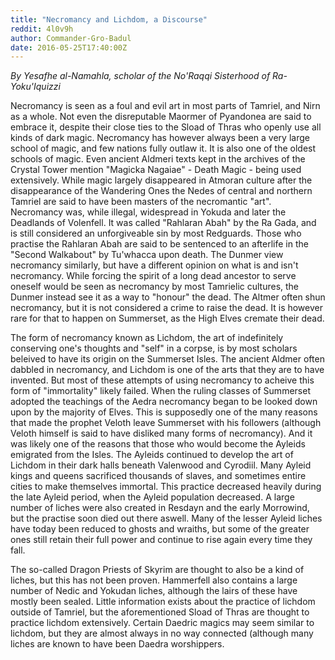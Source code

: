 ```yaml
---
title: "Necromancy and Lichdom, a Discourse"
reddit: 4l0v9h
author: Commander-Gro-Badul
date: 2016-05-25T17:40:00Z
---
```


*By Yesafhe al-Namahla, scholar of the No'Raqqi Sisterhood of Ra-Yoku'Iquizzi*

Necromancy is seen as a foul and evil art in most parts of Tamriel, and Nirn as a whole. Not even the disreputable Maormer of Pyandonea are said to embrace it, despite their close ties to the Sload of Thras who openly use all kinds of dark magic. Necromancy has however always been a very large school of magic, and few nations fully outlaw it. It is also one of the oldest schools of magic. Even ancient Aldmeri texts kept in the archives of the Crystal Tower mention "Magicka Nagaiae" - Death Magic - being used extensively. While magic largely disappeared in Atmoran culture after the disappearance of the Wandering Ones the Nedes of central and northern Tamriel are said to have been masters of the necromantic "art". Necromancy was, while illegal, widespread in Yokuda and later the Deadlands of Volenfell. It was called "Rahlaran Abah" by the Ra Gada, and is still considered an unforgiveable sin by most Redguards. Those who practise the Rahlaran Abah are said to be sentenced to an afterlife in the "Second Walkabout" by Tu'whacca upon death. The Dunmer view necromancy similarly, but have a different opinion on what is and isn't necromancy. While forcing the spirit of a long dead ancestor to serve oneself would be seen as necromancy by most Tamrielic cultures, the Dunmer instead see it as a way to "honour" the dead. The Altmer often shun necromancy, but it is not considered a crime to raise the dead. It is however rare for that to happen on Summerset, as the High Elves cremate their dead.

The form of necromancy known as Lichdom, the art of indefinitely conserving one's thoughts and "self" in a corpse, is by most scholars beleived to have its origin on the Summerset Isles. The ancient Aldmer often dabbled in necromancy, and Lichdom is one of the arts that they are to have invented. But most of these attempts of using necromancy to acheive this form of "immortality" likely failed. When the ruling classes of Summerset adopted the teachings of the Aedra necromancy began to be looked down upon by the majority of Elves. This is supposedly one of the many reasons that made the prophet Veloth leave Summerset with his followers (although Veloth himself is said to have disliked many forms of necromancy). And it was likely one of the reasons that those who would become the Ayleids emigrated from the Isles. The Ayleids continued to develop the art of Lichdom in their dark halls beneath Valenwood and Cyrodiil. Many Ayleid kings and queens sacrificed thousands of slaves, and sometimes entire cities to make themselves immortal. This practice decreased heavily during the late Ayleid period, when the Ayleid population decreased. A large number of liches were also created in Resdayn and the early Morrowind, but the practise soon died out there aswell. Many of the lesser Ayleid liches have today been reduced to ghosts and wraiths, but some of the greater ones still retain their full power and continue to rise again every time they fall.

The so-called Dragon Priests of Skyrim are thought to also be a kind of liches, but this has not been proven. Hammerfell also contains a large number of Nedic and Yokudan liches, although the lairs of these have mostly been sealed. Little information exists about the practice of lichdom outside of Tamriel, but the aforementioned Sload of Thras are thought to practice lichdom extensively. Certain Daedric magics may seem similar to lichdom, but they are almost always in no way connected (although many liches are known to have been Daedra worshippers.

